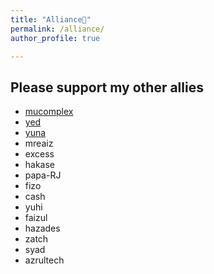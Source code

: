 ```yaml
---
title: "Alliance🦸"
permalink: /alliance/
author_profile: true

---
```

Please support my other allies
------------------
- [mucomplex](https://github.com/mucomplex)
- [yed](https://fareedfauzi.github.io)
- [yuna](https://yunaranyancat.github.io/musubi/)
- mreaiz
- excess
- hakase
- papa-RJ
- fizo
- cash
- yuhi
- faizul
- hazades
- zatch
- syad
- azrultech


